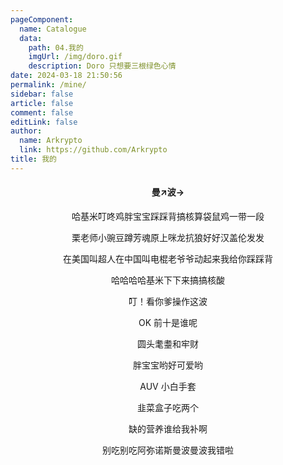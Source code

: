 ```yaml
---
pageComponent: 
  name: Catalogue
  data: 
    path: 04.我的
    imgUrl: /img/doro.gif
    description: Doro 只想要三根绿色心情
date: 2024-03-18 21:50:56
permalink: /mine/
sidebar: false
article: false
comment: false
editLink: false
author: 
  name: Arkrypto
  link: https://github.com/Arkrypto
title: 我的
---
```


<center><h4>曼↗波→</h4></center>

<center>

哈基米叮咚鸡胖宝宝踩踩背搞核算袋鼠鸡一带一段

栗老师小豌豆蹲芳魂原上咪龙抗狼好好汉盖伦发发

在美国叫超人在中国叫电棍老爷爷动起来我给你踩踩背

哈哈哈哈基米下下来搞搞核酸

叮！看你爹操作这波

OK 前十是谁呢

圆头耄耋和牢财

胖宝宝哟好可爱哟

AUV 小白手套

韭菜盒子吃两个

缺的营养谁给我补啊

别吃别吃阿弥诺斯曼波曼波我错啦

</center>
